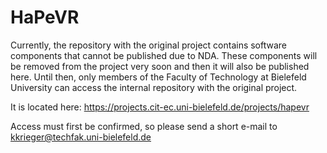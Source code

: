 # HaPeVR

Currently, the repository with the original project contains software components that cannot be published due to NDA. 
These components will be removed from the project very soon and then it will also be published here.
Until then, only members of the Faculty of Technology at Bielefeld University can access the internal repository with the original project. 

It is located here: https://projects.cit-ec.uni-bielefeld.de/projects/hapevr

Access must first be confirmed, so please send a short e-mail to kkrieger@techfak.uni-bielefeld.de

